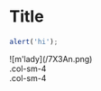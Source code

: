 # Title

```javascript
alert('hi');
```
<div class="row">
  <div class="col-sm-4">![m'lady](/7X3An.png)</div>
  <div class="col-sm-4">.col-sm-4</div>
  <div class="col-sm-4">.col-sm-4</div>
</div>
